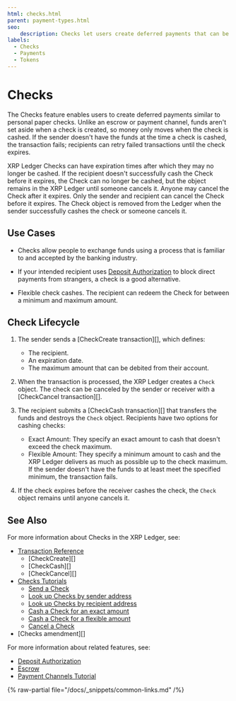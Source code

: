 ```yaml
---
html: checks.html
parent: payment-types.html
seo:
    description: Checks let users create deferred payments that can be canceled or cashed by the intended recipients.
labels:
  - Checks
  - Payments
  - Tokens
---
```

# Checks

The Checks feature enables users to create deferred payments similar to personal paper checks. Unlike an escrow or payment channel, funds aren't set aside when a check is created, so money only moves when the check is cashed. If the sender doesn't have the funds at the time a check is cashed, the transaction fails; recipients can retry failed transactions until the check expires.

XRP Ledger Checks can have expiration times after which they may no longer be cashed. If the recipient doesn't successfully cash the Check before it expires, the Check can no longer be cashed, but the object remains in the XRP Ledger until someone cancels it. Anyone may cancel the Check after it expires. Only the sender and recipient can cancel the Check before it expires. The Check object is removed from the Ledger when the sender successfully cashes the check or someone cancels it.

## Use Cases

- Checks allow people to exchange funds using a process that is familiar to and accepted by the banking industry.

- If your intended recipient uses [Deposit Authorization](../accounts/depositauth.md) to block direct payments from strangers, a check is a good alternative.

- Flexible check cashes. The recipient can redeem the Check for between a minimum and maximum amount.


## Check Lifecycle

1. The sender sends a [CheckCreate transaction][], which defines:
    - The recipient.
    - An expiration date.
    - The maximum amount that can be debited from their account.

2. When the transaction is processed, the XRP Ledger creates a `Check` object. The check can be canceled by the sender or receiver with a [CheckCancel transaction][].

3. The recipient submits a [CheckCash transaction][] that transfers the funds and destroys the `Check` object. Recipients have two options for cashing checks:
    - Exact Amount: They specify an exact amount to cash that doesn't exceed the check maximum.
    - Flexible Amount: They specify a minimum amount to cash and the XRP Ledger delivers as much as possible up to the check maximum. If the sender doesn't have the funds to at least meet the specified minimum, the transaction fails.

4. If the check expires before the receiver cashes the check, the `Check` object remains until anyone cancels it.



## See Also

For more information about Checks in the XRP Ledger, see:

- [Transaction Reference](../../references/protocol/transactions/types/index.md)
    - [CheckCreate][]
    - [CheckCash][]
    - [CheckCancel][]
- [Checks Tutorials](../../tutorials/how-tos/use-specialized-payment-types/use-checks/use-checks.md)
    - [Send a Check](../../tutorials/how-tos/use-specialized-payment-types/use-checks/send-a-check.md)
    - [Look up Checks by sender address](../../tutorials/how-tos/use-specialized-payment-types/use-checks/look-up-checks-by-sender.md)
    - [Look up Checks by recipient address](../../tutorials/how-tos/use-specialized-payment-types/use-checks/look-up-checks-by-recipient.md)
    - [Cash a Check for an exact amount](../../tutorials/how-tos/use-specialized-payment-types/use-checks/cash-a-check-for-an-exact-amount.md)
    - [Cash a Check for a flexible amount](../../tutorials/how-tos/use-specialized-payment-types/use-checks/cash-a-check-for-a-flexible-amount.md)
    - [Cancel a Check](../../tutorials/how-tos/use-specialized-payment-types/use-checks/cancel-a-check.md)
- [Checks amendment][]

For more information about related features, see:

* [Deposit Authorization](../accounts/depositauth.md)
* [Escrow](escrow.md)
* [Payment Channels Tutorial](../../tutorials/how-tos/use-specialized-payment-types/use-payment-channels/index.md)

{% raw-partial file="/docs/_snippets/common-links.md" /%}
